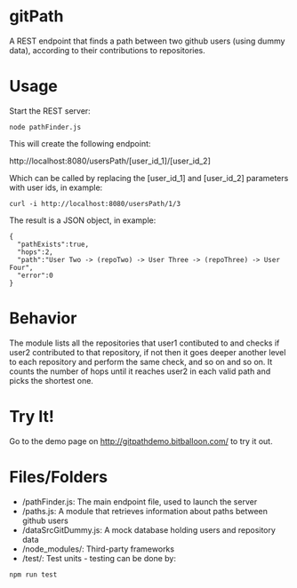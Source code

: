 # gitPath

A REST endpoint that finds a path between two github users (using dummy data), according to their contributions to repositories.

# Usage

Start the REST server:
```
node pathFinder.js
```
 
This will create the following endpoint:

http://localhost:8080/usersPath/[user_id_1]/[user_id_2]

Which can be called by replacing the [user_id_1] and [user_id_2] parameters with user ids, in example:
```
curl -i http://localhost:8080/usersPath/1/3
```
The result is a JSON object, in example: 
```
{
  "pathExists":true,
  "hops":2,
  "path":"User Two -> (repoTwo) -> User Three -> (repoThree) -> User Four",
  "error":0
}
```
# Behavior
The module lists all the repositories that user1 contibuted to and checks if user2 contributed to that repository, if not then it goes deeper another level to each repository and perform the same check, and so on and so on. 
It counts the number of hops until it reaches user2 in each valid path and picks the shortest one.

# Try It!
Go to the demo page on http://gitpathdemo.bitballoon.com/ to try it out.

# Files/Folders
- /pathFinder.js: The main endpoint file, used to launch the server
- /paths.js: A module that retrieves information about paths between github users
- /dataSrcGitDummy.js: A mock database holding users and repository data
- /node_modules/: Third-party frameworks
- /test/: Test units - testing can be done by:

```
npm run test
```


